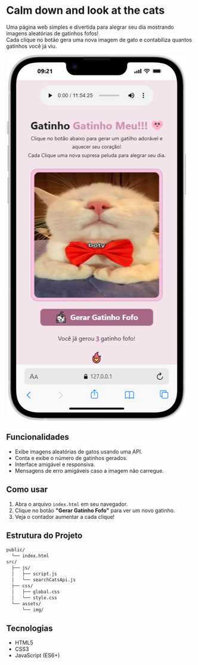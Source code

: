 # Calm down and look at the cats

Uma página web simples e divertida para alegrar seu dia mostrando imagens aleatórias de gatinhos fofos!  
Cada clique no botão gera uma nova imagem de gato e contabiliza quantos gatinhos você já viu.

![Demonstração no iPhone](src/assets/img/iphonex.png)

## Funcionalidades

- Exibe imagens aleatórias de gatos usando uma API.
- Conta e exibe o número de gatinhos gerados.
- Interface amigável e responsiva.
- Mensagens de erro amigáveis caso a imagem não carregue.

## Como usar

1. Abra o arquivo `index.html` em seu navegador.
2. Clique no botão **"Gerar Gatinho Fofo"** para ver um novo gatinho.
3. Veja o contador aumentar a cada clique!

## Estrutura do Projeto

```
public/
  └── index.html
src/
  ├── js/
  │   ├── script.js
  │   └── searchCatsApi.js
  ├── css/
  │   ├── global.css
  │   └── style.css
  └── assets/
      └── img/
```

## Tecnologias

- HTML5
- CSS3
- JavaScript (ES6+)
